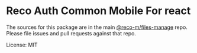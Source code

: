 # Reco Auth Common Mobile For react

The sources for this package are in the main [@reco-m/files-manage](http://src.devops.bitech.cn/framework/reco10.mobile.git) repo. Please file issues and pull requests against that repo.

License: MIT
